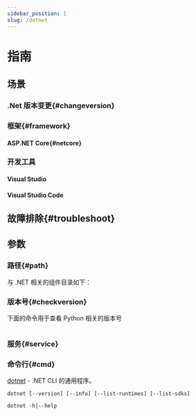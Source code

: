 ```yaml
---
sidebar_position: 1
slug: /dotnet
---
```


# 指南


## 场景

### .Net 版本变更{#changeversion}
### 框架{#framework}

#### ASP.NET Core{#netcore}

### 开发工具

#### Visual Studio
#### Visual Studio Code

## 故障排除{#troubleshoot}


## 参数

### 路径{#path}

与 .NET 相关的组件目录如下：

### 版本号{#checkversion}

下面的命令用于查看 Python 相关的版本号

```shell

``````

### 服务{#service}

### 命令行{#cmd}

[dotnet](https://docs.microsoft.com/zh-cn/dotnet/core/tools/dotnet) - .NET CLI 的通用程序。

```
dotnet [--version] [--info] [--list-runtimes] [--list-sdks]

dotnet -h|--help
```
